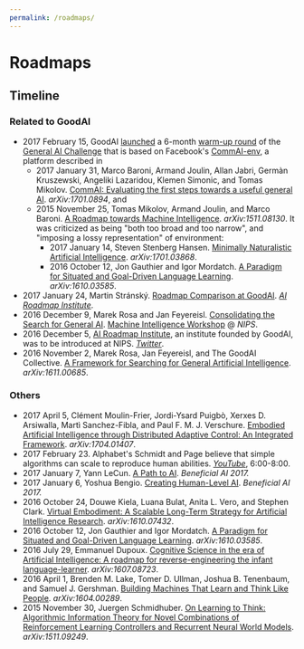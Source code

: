 ```yaml
---
permalink: /roadmaps/
---
```

# Roadmaps

## Timeline

### Related to GoodAI

* 2017 February 15, GoodAI [launched](http://blog.marekrosa.org/2017/02/first-round-of-general-ai-challenge_15.html) a 6-month [warm-up round](https://www.general-ai-challenge.org/active-rounds) of the [General AI Challenge](https://www.general-ai-challenge.org/) that is based on Facebook's [CommAI-env](https://github.com/facebookresearch/CommAI-env), a platform described in
  * 2017 January 31, Marco Baroni, Armand Joulin, Allan Jabri, Germàn Kruszewski, Angeliki Lazaridou, Klemen Simonic, and Tomas Mikolov. [CommAI: Evaluating the first steps towards a useful general AI](https://arxiv.org/abs/1701.08954). *arXiv:1701.0894*, and
  * 2015 November 25, Tomas Mikolov, Armand Joulin, and Marco Baroni. [A Roadmap towards Machine Intelligence](https://arxiv.org/abs/1511.08130). *arXiv:1511.08130*. It was criticized as being "both too broad and too narrow", and "imposing a lossy representation" of environment:
    * 2017 January 14, Steven Stenberg Hansen. [Minimally Naturalistic Artificial Intelligence](https://arxiv.org/abs/1701.03868). *arXiv:1701.03868*.
    * 2016 October 12, Jon Gauthier and Igor Mordatch. [A Paradigm for Situated and Goal-Driven Language Learning](https://arxiv.org/abs/1610.03585). *arXiv:1610.03585*.
* 2017 January 24, Martin Stránský. [Roadmap Comparison at GoodAI](https://medium.com/ai-roadmap-institute/roadmap-comparison-at-goodai-cfba094c645b). [*AI Roadmap Institute*](https://medium.com/ai-roadmap-institute).
* 2016 December 9, Marek Rosa and Jan Feyereisl. [Consolidating the Search for General AI](https://mainatnips.github.io/mainatnips.github.io/abstracts/rosa-feyereisl.pdf). [Machine Intelligence Workshop](https://mainatnips.github.io/) @ *NIPS*.
* 2016 December 5, [AI Roadmap Institute](https://www.roadmapinstitute.org/), an institute founded by GoodAI, was to be introduced at NIPS. [*Twitter*](https://twitter.com/AIroadmap/status/805790998207008770).
* 2016 November 2, Marek Rosa, Jan Feyereisl, and The GoodAI Collective. [A Framework for Searching for General Artificial Intelligence](https://arxiv.org/abs/1611.00685). *arXiv:1611.00685*.

### Others

* 2017 April 5, Clément Moulin-Frier, Jordi-Ysard Puigbò, Xerxes D. Arsiwalla, Martì Sanchez-Fibla, and Paul F. M. J. Verschure. [Embodied Artificial Intelligence through Distributed Adaptive Control: An Integrated Framework](https://arxiv.org/abs/1704.01407). *arXiv:1704.01407*.
* 2017 February 23. Alphabet's Schmidt and Page believe that simple algorithms can scale to reproduce human abilities. *[YouTube](https://www.youtube.com/watch?v=-UViiNq-dxk)*, 6:00-8:00.
* 2017 January 7, Yann LeCun. [A Path to AI](https://futureoflife.org/wp-content/uploads/2017/01/Yann-LeCun.pdf). *Beneficial AI 2017.*
* 2017 January 6, Yoshua Bengio. [Creating Human-Level AI](https://futureoflife.org/wp-content/uploads/2017/01/Yoshua-Bengio.pdf). *Beneficial AI 2017.*
* 2016 October 24, Douwe Kiela, Luana Bulat, Anita L. Vero, and Stephen Clark. [Virtual Embodiment: A Scalable Long-Term Strategy for Artificial Intelligence Research](https://arxiv.org/abs/1610.07432). *arXiv:1610.07432*.
* 2016 October 12, Jon Gauthier and Igor Mordatch. [A Paradigm for Situated and Goal-Driven Language Learning](https://arxiv.org/abs/1610.03585). *arXiv:1610.03585*.
* 2016 July 29, Emmanuel Dupoux. [Cognitive Science in the era of Artificial Intelligence: A roadmap for reverse-engineering the infant language-learner](https://arxiv.org/abs/1607.08723). *arXiv:1607.08723*.
* 2016 April 1, Brenden M. Lake, Tomer D. Ullman, Joshua B. Tenenbaum, and Samuel J. Gershman. [Building Machines That Learn and Think Like People](https://arxiv.org/abs/1604.00289). *arXiv:1604.00289*.
* 2015 November 30, Juergen Schmidhuber. [On Learning to Think: Algorithmic Information Theory for Novel Combinations of Reinforcement Learning Controllers and Recurrent Neural World Models](https://arxiv.org/abs/1511.09249). *arXiv:1511.09249*.
